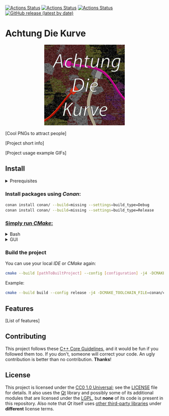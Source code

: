 [![Actions Status](https://github.com/lighttab2/achtung-die-kurve/workflows/macOS/badge.svg)](https://github.com/lighttab2/achtung-die-kurve/actions/workflows/macos.yml)
[![Actions Status](https://github.com/lighttab2/achtung-die-kurve/workflows/Windows/badge.svg)](https://github.com/lighttab2/achtung-die-kurve/actions)
[![Actions Status](https://github.com/lighttab2/achtung-die-kurve/workflows/Ubuntu/badge.svg)](https://github.com/lighttab2/achtung-die-kurve/actions)
[![GitHub release (latest by date)](https://img.shields.io/github/v/release/lighttab2/achtung-die-kurve)](https://github.com/lighttab2/achtung-die-kurve/releases)

# Achtung Die Kurve
<p align="center">
<img src="icon/icon_256x256.png"/>
</p>

[Cool PNGs to attract people]

[Project short info]

[Project usage example GIFs]

## Install
<details><summary>Prerequisites</summary>

* **[CMake v3.21+](https://cmake.org/)**

* **[Python 3](https://www.python.org/)**
    * **Conan** &ndash; `pip install conan`

* **[Qt 6](https://www.qt.io/)**

* **C++ compiler that can compile Qt6** &ndash; needs to support the **C++17** standard. Lists of viable compilers:
    * [Linux](https://doc.qt.io/qt-6/linux.html)
    * [Windows](https://doc.qt.io/qt-6/windows.html)
    * [macOS](https://doc.qt.io/qt-6/macos.html)

<hr>
</details>

### Install packages using *Conan*:

```bash
conan install conan/ --build=missing --settings=build_type=Debug
conan install conan/ --build=missing --settings=build_type=Release
```

### [Simply run *CMake*:](https://cmake.org/runningcmake/)

<details><summary>Bash</summary>

```bash
cmake . -G [generator] -T [toolset] --build [PathToBuiltProject]
```

Example:

```bash
cmake . -G "Visual Studio 16 2019" -T v143 -Bbuild
```

<hr>
</details>

<details><summary>GUI</summary>

The procedure is the standard one, but there are three things to be way of.

**In-source** builds are not allowed so these directories must differ:
<p align="center">
<img src="pages/cmake.png" alt="Cmake screenshot" width="55%"/>
</p>

You need to provide **architecture** and **toolkit**. If you leave them blank, project **generation** will likely fail. Also select option to specify the **toolchain file**:

<p align="center">
<img src="pages/cmake2.png" alt="Cmake settings screenshot" width="55%"/>
</p>

If you did not tinker with *Conan*, the **toolchain file** should be found at `conan/conan_toolchain.cmake`. 

<p align="center">
<img src="pages/cmake3.png" alt="Cmake settings screenshot" width="35%"/>
</p>

<hr>
</details>

### Build the project

You can use your local *IDE* or *CMake* again:

```bash
cmake --build [pathToBuiltProject] --config [configuration] -j4 -DCMAKE_TOOLCHAIN_FILE=[pathToConanToolchainFile]
```

Example:

```bash
cmake --build build --config release -j4 -DCMAKE_TOOLCHAIN_FILE=conan/conan_toolchain.cmake
```

## Features
[List of features]

## Contributing

This project follows these [C++ Core Guidelines](https://isocpp.github.io/CppCoreGuidelines/CppCoreGuidelines), and it would be fun if you followed them too. If you don't, someone will correct your code. An ugly contribution is better than no contribution. **Thanks**!

## License

This project is licensed under the [CC0 1.0 Universal](https://creativecommons.org/publicdomain/zero/1.0/); see the
[LICENSE](LICENSE) file for details.
It also uses the [Qt](https://www.qt.io/) library and possibly some of its additional modules that are licensed under the [LGPL](https://www.gnu.org/licenses/lgpl-3.0.en.html), but **none** of its code is present in this repository. Also note that *Qt* itself uses [other third-party libraries](https://doc.qt.io/qt-6/licenses-used-in-qt.html) under **different** license terms.

